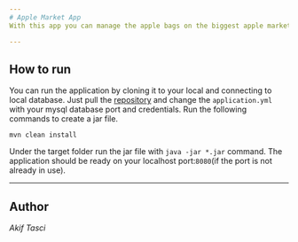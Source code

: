 ```yaml
---
# Apple Market App
With this app you can manage the apple bags on the biggest apple market. You can see the apple bag on the market or create and add your own apple bag to the market for sale.

---
```


## How to run
You can run the application by cloning it to your local and connecting to local database.
Just pull the [repository](https://github.com/akiftasci/market-app) and change the `application.yml` with your mysql database
port and credentials. Run the following commands to create a jar file.

`mvn clean install`

Under the target folder run the jar file with `java -jar *.jar` command. The application should be ready on your localhost port:`8080`(if the port is not already in use).

---
## Author

*Akif Tasci*

